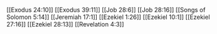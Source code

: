 [[Exodus 24:10]]
[[Exodus 39:11]]
[[Job 28:6]]
[[Job 28:16]]
[[Songs of Solomon 5:14]]
[[Jeremiah 17:1]]
[[Ezekiel 1:26]]
[[Ezekiel 10:1]]
[[Ezekiel 27:16]]
[[Ezekiel 28:13]]
[[Revelation 4:3]]
